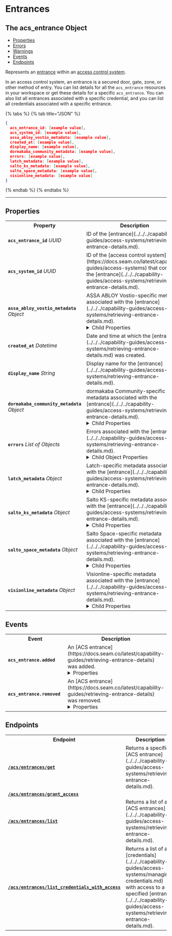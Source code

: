 # Entrances

## The acs_entrance Object

- [Properties](./#properties)
- [Errors](./#errors)
- [Warnings](./#warnings)
- [Events](./#events)
- [Endpoints](./#endpoints)


Represents an [entrance](../../../capability-guides/access-systems/retrieving-entrance-details.md) within an [access control system](https://docs.seam.co/latest/capability-guides/access-systems).

In an access control system, an entrance is a secured door, gate, zone, or other method of entry. You can list details for all the `acs_entrance` resources in your workspace or get these details for a specific `acs_entrance`. You can also list all entrances associated with a specific credential, and you can list all credentials associated with a specific entrance.

{% tabs %}
{% tab title="JSON" %}
```json
{
  acs_entrance_id: [example value],
  acs_system_id: [example value],
  assa_abloy_vostio_metadata: [example value],
  created_at: [example value],
  display_name: [example value],
  dormakaba_community_metadata: [example value],
  errors: [example value],
  latch_metadata: [example value],
  salto_ks_metadata: [example value],
  salto_space_metadata: [example value],
  visionline_metadata: [example value]
}
```
{% endtab %}
{% endtabs %}

---

## Properties

<table>
<tr><th width="250">Property</th><th>Description</th></tr>
<tr><td><strong><code>acs_entrance_id</code></strong> <i>UUID</i></td>
<td>
ID of the [entrance](../../../capability-guides/access-systems/retrieving-entrance-details.md).


</td></tr>

<tr><td><strong><code>acs_system_id</code></strong> <i>UUID</i></td>
<td>
ID of the [access control system](https://docs.seam.co/latest/capability-guides/access-systems) that contains the [entrance](../../../capability-guides/access-systems/retrieving-entrance-details.md).


</td></tr>

<tr><td><strong><code>assa_abloy_vostio_metadata</code></strong> <i>Object</i></td>
<td>
ASSA ABLOY Vostio-specific metadata associated with the [entrance](../../../capability-guides/access-systems/retrieving-entrance-details.md).

<details>

<summary>Child Properties</summary>

- <strong><code>door_name</code></strong> <i>String</i>



- <strong><code>door_number</code></strong> <i>Number</i>



- <strong><code>door_type</code></strong> <i>Enum</i>


<details>

<summary>Enum values:</summary>

  - `CommonDoor`
  - `EntranceDoor`
  - `GuestDoor`
  - `Elevator`
</details>



- <strong><code>pms_id</code></strong> <i>String</i>



- <strong><code>stand_open</code></strong> <i>Boolean</i>


</details>


</td></tr>

<tr><td><strong><code>created_at</code></strong> <i>Datetime</i></td>
<td>
Date and time at which the [entrance](../../../capability-guides/access-systems/retrieving-entrance-details.md) was created.


</td></tr>

<tr><td><strong><code>display_name</code></strong> <i>String</i></td>
<td>
Display name for the [entrance](../../../capability-guides/access-systems/retrieving-entrance-details.md).


</td></tr>

<tr><td><strong><code>dormakaba_community_metadata</code></strong> <i>Object</i></td>
<td>
dormakaba Community-specific metadata associated with the [entrance](../../../capability-guides/access-systems/retrieving-entrance-details.md).

<details>

<summary>Child Properties</summary>

- <strong><code>access_point_name</code></strong> <i>String</i>


</details>


</td></tr>

<tr><td><strong><code>errors</code></strong> <i>List</i> <i>of Objects</i></td>
<td>
Errors associated with the [entrance](../../../capability-guides/access-systems/retrieving-entrance-details.md).

<details>

<summary>Child Object Properties</summary>

- <strong><code>error_code</code></strong> <i>String</i>

  Unique identifier of the type of error. Enables quick recognition and categorization of the issue.



- <strong><code>message</code></strong> <i>String</i>

  Detailed description of the error. Provides insights into the issue and potentially how to rectify it.


</details>


</td></tr>

<tr><td><strong><code>latch_metadata</code></strong> <i>Object</i></td>
<td>
Latch-specific metadata associated with the [entrance](../../../capability-guides/access-systems/retrieving-entrance-details.md).

<details>

<summary>Child Properties</summary>

- <strong><code>accessibility_type</code></strong> <i>String</i>



- <strong><code>door_name</code></strong> <i>String</i>



- <strong><code>door_type</code></strong> <i>String</i>



- <strong><code>is_connected</code></strong> <i>Boolean</i>


</details>


</td></tr>

<tr><td><strong><code>salto_ks_metadata</code></strong> <i>Object</i></td>
<td>
Salto KS-specific metadata associated with the [entrance](../../../capability-guides/access-systems/retrieving-entrance-details.md).

<details>

<summary>Child Properties</summary>

- <strong><code>battery_level</code></strong> <i>String</i>



- <strong><code>door_name</code></strong> <i>String</i>



- <strong><code>intrusion_alarm</code></strong> <i>Boolean</i>



- <strong><code>left_open_alarm</code></strong> <i>Boolean</i>



- <strong><code>lock_type</code></strong> <i>String</i>



- <strong><code>locked_state</code></strong> <i>String</i>



- <strong><code>online</code></strong> <i>Boolean</i>



- <strong><code>privacy_mode</code></strong> <i>Boolean</i>


</details>


</td></tr>

<tr><td><strong><code>salto_space_metadata</code></strong> <i>Object</i></td>
<td>
Salto Space-specific metadata associated with the [entrance](../../../capability-guides/access-systems/retrieving-entrance-details.md).

<details>

<summary>Child Properties</summary>

- <strong><code>door_description</code></strong> <i>String</i>



- <strong><code>door_name</code></strong> <i>String</i>



- <strong><code>ext_door_id</code></strong> <i>String</i>


</details>


</td></tr>

<tr><td><strong><code>visionline_metadata</code></strong> <i>Object</i></td>
<td>
Visionline-specific metadata associated with the [entrance](../../../capability-guides/access-systems/retrieving-entrance-details.md).

<details>

<summary>Child Properties</summary>

- <strong><code>door_category</code></strong> <i>Enum</i>


<details>

<summary>Enum values:</summary>

  - `entrance`
  - `guest`
  - `elevator reader`
  - `common`
  - `common (PMS)`
</details>



- <strong><code>door_name</code></strong> <i>String</i>



- <strong><code>profiles</code></strong> <i>List</i> <i>of Objects</i>


- <strong><code>visionline_door_profile_id</code></strong> <i>String</i>



- <strong><code>visionline_door_profile_type</code></strong> <i>Enum</i>


<details>

<summary>Enum values:</summary>

  - `BLE`
  - `commonDoor`
  - `touch`
</details>



</details>


</td></tr>

</table>

## Events

<table>
<tr><th width="250">Event</th><th>Description</th></tr>
<tr><td><strong><code>acs_entrance.added</code></strong></td>
<td>
An [ACS entrance](https://docs.seam.co/latest/capability-guides/retrieving-entrance-details) was added.

<details>

<summary>Properties</summary>

- <strong><code>acs_entrance_id</code></strong> <i>UUID</i>



- <strong><code>acs_system_id</code></strong> <i>UUID</i>

  ID of the [ACS system](https://docs.seam.co/latest/capability-guides/access-systems).



- <strong><code>connected_account_id</code></strong> <i>UUID</i>

  ID of the [connected account](../../../core-concepts/connected-accounts/README.md).



- <strong><code>created_at</code></strong> <i>Datetime</i>

  Date and time at which the event was created.



- <strong><code>event_id</code></strong> <i>UUID</i>

  ID of the event.



- <strong><code>event_type</code></strong> <i>String</i>



- <strong><code>occurred_at</code></strong> <i>Datetime</i>

  Date and time at which the event occurred.



- <strong><code>workspace_id</code></strong> <i>UUID</i>

  ID of the [workspace](../../../core-concepts/workspaces/README.md).


</details>

</td></tr>
<tr><td><strong><code>acs_entrance.removed</code></strong></td>
<td>
An [ACS entrance](https://docs.seam.co/latest/capability-guides/retrieving-entrance-details) was removed.

<details>

<summary>Properties</summary>

- <strong><code>acs_entrance_id</code></strong> <i>UUID</i>



- <strong><code>acs_system_id</code></strong> <i>UUID</i>

  ID of the [ACS system](https://docs.seam.co/latest/capability-guides/access-systems).



- <strong><code>connected_account_id</code></strong> <i>UUID</i>

  ID of the [connected account](../../../core-concepts/connected-accounts/README.md).



- <strong><code>created_at</code></strong> <i>Datetime</i>

  Date and time at which the event was created.



- <strong><code>event_id</code></strong> <i>UUID</i>

  ID of the event.



- <strong><code>event_type</code></strong> <i>String</i>



- <strong><code>occurred_at</code></strong> <i>Datetime</i>

  Date and time at which the event occurred.



- <strong><code>workspace_id</code></strong> <i>UUID</i>

  ID of the [workspace](../../../core-concepts/workspaces/README.md).


</details>

</td></tr>
</table>

## Endpoints

<table>
<tr><th width="250">Endpoint</th><th>Description</th></tr>

<tr><td><a href="./get.md"><strong><code>/acs/entrances/get</code></strong></a></td>

<td>Returns a specified [ACS entrance](../../../capability-guides/access-systems/retrieving-entrance-details.md).</td></tr>


<tr><td><a href="./grant_access.md"><strong><code>/acs/entrances/grant_access</code></strong></a></td>

<td></td></tr>


<tr><td><a href="./list.md"><strong><code>/acs/entrances/list</code></strong></a></td>

<td>Returns a list of all [ACS entrances](../../../capability-guides/access-systems/retrieving-entrance-details.md).</td></tr>


<tr><td><a href="./list_credentials_with_access.md"><strong><code>/acs/entrances/list_credentials_with_access</code></strong></a></td>

<td>Returns a list of all [credentials](../../../capability-guides/access-systems/managing-credentials.md) with access to a specified [entrance](../../../capability-guides/access-systems/retrieving-entrance-details.md).</td></tr>

</table>

